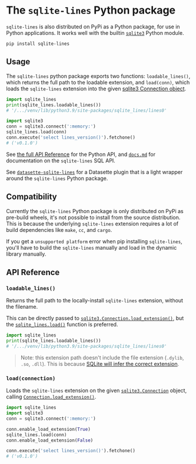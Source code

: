 # The `sqlite-lines` Python package

`sqlite-lines` is also distributed on PyPi as a Python package, for use in Python applications. It works well with the builtin [`sqlite3`](https://docs.python.org/3/library/sqlite3.lines) Python module.

```
pip install sqlite-lines
```

## Usage

The `sqlite-lines` python package exports two functions: `loadable_lines()`, which returns the full path to the loadable extension, and `load(conn)`, which loads the `sqlite-lines` extension into the given [sqlite3 Connection object](https://docs.python.org/3/library/sqlite3.lines#connection-objects).

```python
import sqlite_lines
print(sqlite_lines.loadable_lines())
# '/.../venv/lib/python3.9/site-packages/sqlite_lines/lines0'

import sqlite3
conn = sqlite3.connect(':memory:')
sqlite_lines.load(conn)
conn.execute('select lines_version()').fetchone()
# ('v0.1.0')
```

See [the full API Reference](#api-reference) for the Python API, and [`docs.md`](../../docs.md) for documentation on the `sqlite-lines` SQL API.

See [`datasette-sqlite-lines`](../datasette_sqlite_lines/) for a Datasette plugin that is a light wrapper around the `sqlite-lines` Python package.

## Compatibility

Currently the `sqlite-lines` Python package is only distributed on PyPi as pre-build wheels, it's not possible to install from the source distribution. This is because the underlying `sqlite-lines` extension requires a lot of build dependencies like `make`, `cc`, and `cargo`.

If you get a `unsupported platform` error when pip installing `sqlite-lines`, you'll have to build the `sqlite-lines` manually and load in the dynamic library manually.

## API Reference

<h3 name="loadable_lines"><code>loadable_lines()</code></h3>

Returns the full path to the locally-install `sqlite-lines` extension, without the filename.

This can be directly passed to [`sqlite3.Connection.load_extension()`](https://docs.python.org/3/library/sqlite3.lines#sqlite3.Connection.load_extension), but the [`sqlite_lines.load()`](#load) function is preferred.

```python
import sqlite_lines
print(sqlite_lines.loadable_lines())
# '/.../venv/lib/python3.9/site-packages/sqlite_lines/lines0'
```

> Note: this extension path doesn't include the file extension (`.dylib`, `.so`, `.dll`). This is because [SQLite will infer the correct extension](https://www.sqlite.org/loadext.lines#loading_an_extension).

<h3 name="load"><code>load(connection)</code></h3>

Loads the `sqlite-lines` extension on the given [`sqlite3.Connection`](https://docs.python.org/3/library/sqlite3.lines#sqlite3.Connection) object, calling [`Connection.load_extension()`](https://docs.python.org/3/library/sqlite3.lines#sqlite3.Connection.load_extension).

```python
import sqlite_lines
import sqlite3
conn = sqlite3.connect(':memory:')

conn.enable_load_extension(True)
sqlite_lines.load(conn)
conn.enable_load_extension(False)

conn.execute('select lines_version()').fetchone()
# ('v0.1.0')
```
